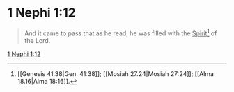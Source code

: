 # 1 Nephi 1:12

> And it came to pass that as he read, he was filled with the <u>Spirit</u>[^a] of the Lord.

[1 Nephi 1:12](https://www.churchofjesuschrist.org/study/scriptures/bofm/1-ne/1?lang=eng&id=p12#p12)


[^a]: [[Genesis 41.38|Gen. 41:38]]; [[Mosiah 27.24|Mosiah 27:24]]; [[Alma 18.16|Alma 18:16]].  
